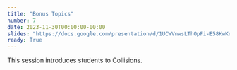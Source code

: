 ```yaml
---
title: "Bonus Topics"
number: 7
date: 2023-11-30T00:00:00-00:00
slides: "https://docs.google.com/presentation/d/1UCWVnwsLThOpFi-E58KwKnKx1eRfbaQKeL6TMyR6WlI/edit?usp=sharing"
ready: True
---
```


This session introduces students to Collisions. 